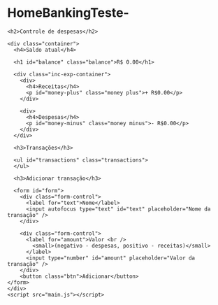 # HomeBankingTeste-

<!DOCTYPE html>
<!DOCTYPE html>
<html lang="pt-br">
  <head>
    <meta charset="UTF-8" />
    <meta name="viewport" content="width=device-width, initial-scale=1.0" />
    <link rel="stylesheet" href="Style.css" />
    <title>Controle de despesas</title>
  </head>
  <body>
    
    <h2>Controle de despesas</h2>

    <div class="container">
      <h4>Saldo atual</h4>
      
      <h1 id="balance" class="balance">R$ 0.00</h1>

      <div class="inc-exp-container">
        <div>
          <h4>Receitas</h4>
          <p id="money-plus" class="money plus">+ R$0.00</p>
        </div>

        <div>
          <h4>Despesas</h4>
          <p id="money-minus" class="money minus">- R$0.00</p>
        </div>
      </div>

      <h3>Transações</h3>
      
      <ul id="transactions" class="transactions">
      </ul>

      <h3>Adicionar transação</h3>
      
      <form id="form">
        <div class="form-control">
          <label for="text">Nome</label>
          <input autofocus type="text" id="text" placeholder="Nome da transação" />
        </div>

        <div class="form-control">
          <label for="amount">Valor <br />
            <small>(negativo - despesas, positivo - receitas)</small>
          </label>
          <input type="number" id="amount" placeholder="Valor da transação" />
        </div>
        <button class="btn">Adicionar</button>
    </form>
    </div>
    <script src="main.js"></script>
  </body>
</html>
